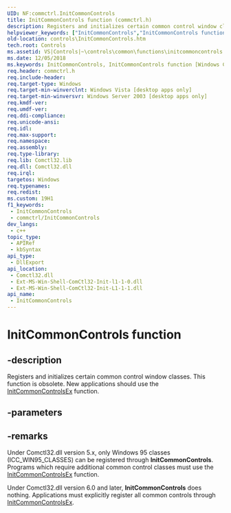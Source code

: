 ```yaml
---
UID: NF:commctrl.InitCommonControls
title: InitCommonControls function (commctrl.h)
description: Registers and initializes certain common control window classes. This function is obsolete. New applications should use the InitCommonControlsEx function.
helpviewer_keywords: ["InitCommonControls","InitCommonControls function [Windows Controls]","_win32_InitCommonControls","_win32_InitCommonControls_cpp","commctrl/InitCommonControls","controls.InitCommonControls","controls._win32_InitCommonControls"]
old-location: controls\InitCommonControls.htm
tech.root: Controls
ms.assetid: VS|Controls|~\controls\common\functions\initcommoncontrols.htm
ms.date: 12/05/2018
ms.keywords: InitCommonControls, InitCommonControls function [Windows Controls], _win32_InitCommonControls, _win32_InitCommonControls_cpp, commctrl/InitCommonControls, controls.InitCommonControls, controls._win32_InitCommonControls
req.header: commctrl.h
req.include-header: 
req.target-type: Windows
req.target-min-winverclnt: Windows Vista [desktop apps only]
req.target-min-winversvr: Windows Server 2003 [desktop apps only]
req.kmdf-ver: 
req.umdf-ver: 
req.ddi-compliance: 
req.unicode-ansi: 
req.idl: 
req.max-support: 
req.namespace: 
req.assembly: 
req.type-library: 
req.lib: Comctl32.lib
req.dll: Comctl32.dll
req.irql: 
targetos: Windows
req.typenames: 
req.redist: 
ms.custom: 19H1
f1_keywords:
 - InitCommonControls
 - commctrl/InitCommonControls
dev_langs:
 - c++
topic_type:
 - APIRef
 - kbSyntax
api_type:
 - DllExport
api_location:
 - Comctl32.dll
 - Ext-MS-Win-Shell-ComCtl32-Init-l1-1-0.dll
 - Ext-MS-Win-Shell-ComCtl32-Init-L1-1-1.dll
api_name:
 - InitCommonControls
---
```


# InitCommonControls function


## -description

Registers and initializes certain common control window classes. This function is obsolete. New applications should use the <a href="https://docs.microsoft.com/windows/desktop/api/commctrl/nf-commctrl-initcommoncontrolsex">InitCommonControlsEx</a> function.

## -parameters

## -remarks

Under Comctl32.dll version 5.x, only Windows 95 classes (ICC_WIN95_CLASSES) can be registered through <b>InitCommonControls</b>. Programs which require additional common control classes must use the <a href="https://docs.microsoft.com/windows/desktop/api/commctrl/nf-commctrl-initcommoncontrolsex">InitCommonControlsEx</a> function.

Under Comctl32.dll version 6.0 and later, <b>InitCommonControls</b> does nothing. Applications must explicitly register all common controls through <a href="https://docs.microsoft.com/windows/desktop/api/commctrl/nf-commctrl-initcommoncontrolsex">InitCommonControlsEx</a>.

